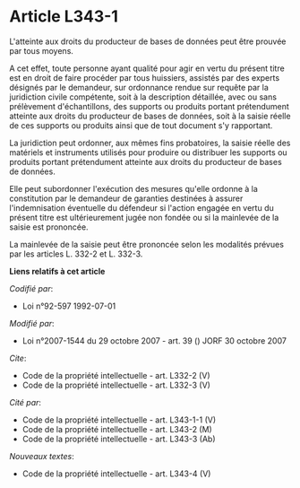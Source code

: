 # Article L343-1

L'atteinte aux droits du producteur de bases de données peut être prouvée par tous moyens. 

A cet effet, toute personne ayant qualité pour agir en vertu du présent titre est en droit de faire procéder par tous
huissiers, assistés par des experts désignés par le demandeur, sur ordonnance rendue sur requête par la juridiction civile
compétente, soit à la description détaillée, avec ou sans prélèvement d'échantillons, des supports ou produits portant
prétendument atteinte aux droits du producteur de bases de données, soit à la saisie réelle de ces supports ou produits ainsi
que de tout document s'y rapportant. 

La juridiction peut ordonner, aux mêmes fins probatoires, la saisie réelle des matériels et instruments utilisés pour
produire ou distribuer les supports ou produits portant prétendument atteinte aux droits du producteur de bases de données. 

Elle peut subordonner l'exécution des mesures qu'elle ordonne à la constitution par le demandeur de garanties destinées à
assurer l'indemnisation éventuelle du défendeur si l'action engagée en vertu du présent titre est ultérieurement jugée non
fondée ou si la mainlevée de la saisie est prononcée. 

La mainlevée de la saisie peut être prononcée selon les modalités prévues par les articles L. 332-2 et L. 332-3.

**Liens relatifs à cet article**

_Codifié par_:

  - Loi n°92-597 1992-07-01

_Modifié par_:

  - Loi n°2007-1544 du 29 octobre 2007 - art. 39 () JORF 30 octobre 2007

_Cite_:

  - Code de la propriété intellectuelle - art. L332-2 (V)
  - Code de la propriété intellectuelle - art. L332-3 (V)

_Cité par_:

  - Code de la propriété intellectuelle - art. L343-1-1 (V)
  - Code de la propriété intellectuelle - art. L343-2 (M)
  - Code de la propriété intellectuelle - art. L343-3 (Ab)

_Nouveaux textes_:

  - Code de la propriété intellectuelle - art. L343-4 (V)
